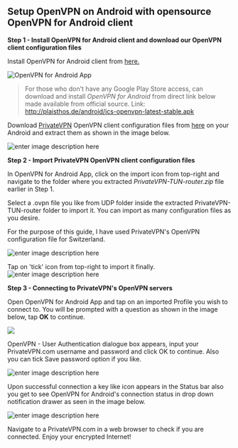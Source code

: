 Setup OpenVPN on Android with opensource OpenVPN for Android client
--

**Step 1 - Install OpenVPN for Android client and download our OpenVPN client configuration files**

Install OpenVPN for Android client from [here.](https://play.google.com/store/apps/details?id=de.blinkt.openvpn)

![OpenVPN for Android App](https://media.vakil.win/mgoblin_media/media_entries/127/install.medium.jpeg)

> For those who don't have any Google Play Store access, can download and install *OpenVPN for Android* from direct link below made available from official source. 
> Link: http://plaisthos.de/android/ics-openvpn-latest-stable.apk

Download [PrivateVPN](https://privatevpn.com) OpenVPN client configuration files from [here](https://privatevpn.com/client/PrivateVPN-TUN-router.zip) on your Android and extract them as shown in the image below.

![enter image description here](https://media.vakil.win/mgoblin_media/media_entries/128/exact.medium.jpeg)

**Step 2 - Import PrivateVPN OpenVPN client configuration files**

In OpenVPN for Android App, click on the import icon from top-right and navigate to the folder where you extracted *PrivateVPN-TUN-router.zip* file earlier in Step 1. 

Select a .ovpn file you like from UDP folder inside the extracted PrivateVPN-TUN-router folder to import it. You can import as many configuration files as you desire.

For the purpose of this guide, I have used PrivateVPN's OpenVPN configuration file for Switzerland.

![enter image description here](https://media.vakil.win/mgoblin_media/media_entries/129/Screenshot_20180420-124128.medium.jpg)

Tap on 'tick' icon from top-right to import it finally.
![enter image description here](https://media.vakil.win/mgoblin_media/media_entries/130/Screenshot_20180420-124519.medium.jpg)

**Step 3 - Connecting to PrivateVPN's OpenVPN servers**

Open OpenVPN for Android App and tap on an imported Profile you wish to connect to. You will be prompted with a question as shown in the image below, tap **OK** to continue.

![](https://media.vakil.win/mgoblin_media/media_entries/131/Screenshot_20180420-125018.medium.jpg)

OpenVPN - User Authentication dialogue box appears, input your PrivateVPN.com username and password and click OK to continue. Also you can tick Save password option if you like.

![enter image description here](https://media.vakil.win/mgoblin_media/media_entries/132/Screenshot_20180420-125422.medium.jpg)

Upon successful connection a key like icon appears in the Status bar also you get to see OpenVPN for Android's connection status in drop down notification drawer as seen in the image below.

![enter image description here](https://media.vakil.win/mgoblin_media/media_entries/133/Screenshot_20180420-125740.medium.jpg)

Navigate to a PrivateVPN.com in a web browser to check if you are connected. Enjoy your encrypted Internet!
